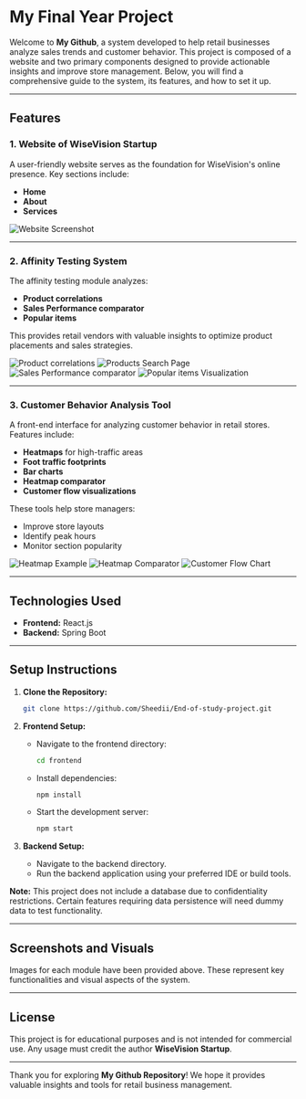 # My Final Year Project

Welcome to **My Github**, a system developed to help retail businesses analyze sales trends and customer behavior. This project is composed of a website and two primary components designed to provide actionable insights and improve store management. Below, you will find a comprehensive guide to the system, its features, and how to set it up.

---

## Features

### 1. Website of WiseVision Startup

A user-friendly website serves as the foundation for WiseVision's online presence. Key sections include:
- **Home**
- **About**
- **Services**

![Website Screenshot](./images/website.jpg)

---

### 2. Affinity Testing System

The affinity testing module analyzes:
- **Product correlations**
- **Sales Performance comparator**
- **Popular items**

This provides retail vendors with valuable insights to optimize product placements and sales strategies.

![Product correlations](./images/correlationMatrixPage.jpg)
![Products Search Page](./images/twoProductComparatorsearchPage.jpg)
![Sales Performance comparator](./images/twoProductPage.jpg)
![Popular items Visualization](./images/top10products.jpg)

---

### 3. Customer Behavior Analysis Tool

A front-end interface for analyzing customer behavior in retail stores. Features include:
- **Heatmaps** for high-traffic areas
- **Foot traffic footprints**
- **Bar charts**
- **Heatmap comparator**
- **Customer flow visualizations**

These tools help store managers:
- Improve store layouts
- Identify peak hours
- Monitor section popularity

![Heatmap Example](./images/heatmapPage.jpg)
![Heatmap Comparator](./images/heatcomp.jpg)
![Customer Flow Chart](./images/customerflow.jpg)

---

## Technologies Used

- **Frontend:** React.js
- **Backend:** Spring Boot

---

## Setup Instructions

1. **Clone the Repository:**
   ```bash
   git clone https://github.com/Sheedii/End-of-study-project.git
   ```

2. **Frontend Setup:**
   - Navigate to the frontend directory:
     ```bash
     cd frontend
     ```
   - Install dependencies:
     ```bash
     npm install
     ```
   - Start the development server:
     ```bash
     npm start
     ```

3. **Backend Setup:**
   - Navigate to the backend directory.
   - Run the backend application using your preferred IDE or build tools.

**Note:**
This project does not include a database due to confidentiality restrictions. Certain features requiring data persistence will need dummy data to test functionality.

---

## Screenshots and Visuals
Images for each module have been provided above. These represent key functionalities and visual aspects of the system.

---


## License
This project is for educational purposes and is not intended for commercial use. Any usage must credit the author **WiseVision Startup**.

---

Thank you for exploring **My Github Repository**! We hope it provides valuable insights and tools for retail business management.


